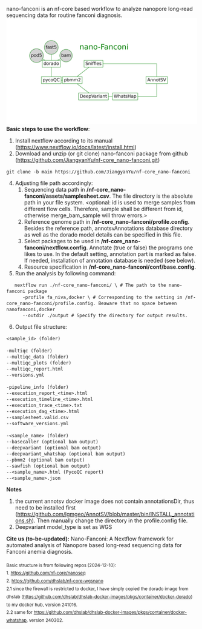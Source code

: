 nano-fanconi is an nf-core based workflow to analyze nanopore long-read sequencing data for routine fanconi diagnosis.
![Description](https://github.com/JiangyanYu/nf-core_nano-fanconi/blob/main/docs/workflow_complete_graph.png)
**Basic steps to use the workflow**:
1. Install nextflow according to its manual (https://www.nextflow.io/docs/latest/install.html)
2. Download and unzip (or git clone) nano-fanconi package from github (https://github.com/JiangyanYu/nf-core_nano-fanconi.git)
```
git clone -b main https://github.com/JiangyanYu/nf-core_nano-fanconi
```
4. Adjusting file path accordingly:
   1) Sequencing data path in **/nf-core_nano-fanconi/assets/samplesheet.csv**. The file directory is the absolute path in your file system. 
   <optional: id is used to merge samples from different flow cells. Therefore, sample shall be different from id, otherwise merge_bam_sample will throw errors.>
   2) Reference genome path in **/nf-core_nano-fanconi/profile.config**. Besides the reference path, annotsvAnnotations database directory as well as the dorado model details can be specified in this file.
   3) Select packages to be used in **/nf-core_nano-fanconi/nextflow.config**. Annotate (true or false) the programs one likes to use. In the default setting, annotation part is marked as false. If needed, installation of annotation database is needed (see below).
   4) Resource specification in **/nf-core_nano-fanconi/conf/base.config**.
5. Run the analysis by following command:
```
   nextflow run ./nf-core_nano-fanconi/ \ # The path to the nano-fanconi package
      -profile fa_niva,docker \ # Corresponding to the setting in /nf-core_nano-fanconi/profile.config. Beaware that no space between nanofanconi,docker 
      --outdir ./output # Specify the directory for output results.
```
6. Output file structure:
````
<sample_id> (folder)

-multiqc (folder)
--multiqc_data (folder)
--multiqc_plots (folder)
--multiqc_report.html
--versions.yml

-pipeline_info (folder)
--execution_report_<time>.html
--execution_timeline_<time>.html
--execution_trace_<time>.txt
--execution_dag_<time>.html
--samplesheet.valid.csv
--software_versions.yml

-<sample_name> (folder)
--basecaller (optional bam output)
--deepvariant (optional bam output)
--deepvariant_whatshap (optional bam output)
--pbmm2 (optional bam output)
--sawfish (optional bam output)
--<sample_name>.html (PycoQC report)
--<sample_name>.json

````


**Notes**
1) the current annotsv docker image does not contain annotationsDir, thus need to be installed first (https://github.com/lgmgeo/AnnotSV/blob/master/bin/INSTALL_annotations.sh). Then manually change the directory in the profile.config file.
2) Deepvariant model_type is set as WGS

**Cite us (to-be-updated):**
Nano-Fanconi: A Nextflow framework for automated analysis of Nanopore based long-read sequencing data for Fanconi anemia diagnosis. 

   
<sub>Basic structure is from following repos (2024-12-10):</sub> \
<sub>1. https://github.com/nf-core/nanoseq</sub> \
<sub>2. https://github.com/dhslab/nf-core-wgsnano</sub> \
<sub>2.1 since the firewall is restricted to docker, I have simply copied the dorado image from dhslab (https://github.com/dhslab/dhslab-docker-images/pkgs/container/docker-dorado) to my docker hub, version 241016.</sub> \
<sub>2.2 same for https://github.com/dhslab/dhslab-docker-images/pkgs/container/docker-whatshap, version 240302.</sub>



